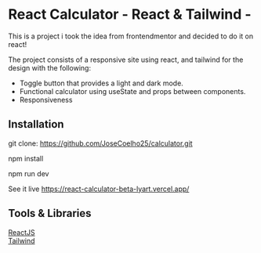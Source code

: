 # React Calculator - React & Tailwind - 

This is a project i took the idea from frontendmentor and decided to do it on react!

The project consists of a responsive site using react, and tailwind for the design with the following:

- Toggle button that provides a light and dark mode.
- Functional calculator using useState and props between components.  
- Responsiveness

## Installation

git clone: https://github.com/JoseCoelho25/calculator.git

npm install

npm run dev

See it live https://react-calculator-beta-lyart.vercel.app/

## Tools & Libraries

[ReactJS](https://reactjs.org/)  
[Tailwind](https://tailwindcss.com/)  


